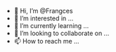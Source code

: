 - 👋 Hi, I’m @Frangces
- 👀 I’m interested in ...
- 🌱 I’m currently learning ...
- 💞️ I’m looking to collaborate on ...
- 📫 How to reach me ...

<!---
Frangces/Frangces is a ✨ special ✨ repository because its `README.md` (this file) appears on your GitHub profile.
You can click the Preview link to take a look at your changes.
--->
